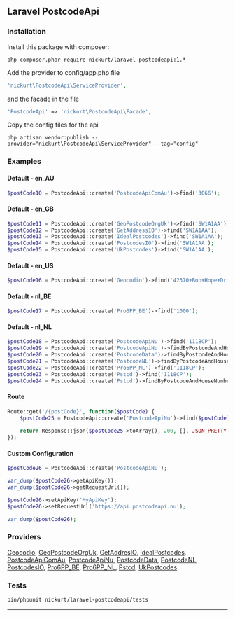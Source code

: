 ## Laravel PostcodeApi

### Installation
Install this package with composer:
```
php composer.phar require nickurt/laravel-postcodeapi:1.*
```

Add the provider to config/app.php file

```php
'nickurt\PostcodeApi\ServiceProvider',
```

and the facade in the file

```php
'PostcodeApi' => 'nickurt\PostcodeApi\Facade',
```

Copy the config files for the api

```
php artisan vendor:publish --provider="nickurt\PostcodeApi\ServiceProvider" --tag="config"
```

### Examples
#### Default - en_AU
```php
$postCode10 = PostcodeApi::create('PostcodeApiComAu')->find('3066');
```
#### Default - en_GB
```php
$postCode11 = PostcodeApi::create('GeoPostcodeOrgUk')->find('SW1A1AA');
$postCode12 = PostcodeApi::create('GetAddressIO')->find('SW1A1AA');
$postCode13 = PostcodeApi::create('IdealPostcodes')->find('SW1A1AA');
$postCode14 = PostcodeApi::create('PostcodesIO')->find('SW1A1AA');
$postCode15 = PostcodeApi::create('UkPostcodes')->find('SW1A1AA');
```
#### Default - en_US
```php
$postCode16 = PostcodeApi::create('Geocodio')->find('42370+Bob+Hope+Drive,+Rancho+Mirage+CA');
```
#### Default - nl_BE
```php
$postCode17 = PostcodeApi::create('Pro6PP_BE')->find('1000');
```
#### Default - nl_NL
```php
$postCode18 = PostcodeApi::create('PostcodeApiNu')->find('1118CP');
$postCode19 = PostcodeApi::create('PostcodeApiNu')->findByPostcodeAndHouseNumber('1118CP', '202');
$postCode20 = PostcodeApi::create('PostcodeData')->findByPostcodeAndHouseNumber('1118CP', '202');
$postCode21 = PostcodeApi::create('PostcodeNL')->findByPostcodeAndHouseNumber('1118CP', '202');
$postCode22 = PostcodeApi::create('Pro6PP_NL')->find('1118CP');
$postCode23 = PostcodeApi::create('Pstcd')->find('1118CP');
$postCode24 = PostcodeApi::create('Pstcd')->findByPostcodeAndHouseNumber('1118CP', '202');
```
#### Route
```php
Route::get('/{postCode}', function($postCode) {
    $postCode25 = PostcodeApi::create('PostcodeApiNu')->find($postCode);
    
    return Response::json($postCode25->toArray(), 200, [], JSON_PRETTY_PRINT);
});
```
#### Custom Configuration
```php
$postCode26 = PostcodeApi::create('PostcodeApiNu');

var_dump($postCode26->getApiKey());
var_dump($postCode26->getRequestUrl());

$postCode26->setApiKey('MyApiKey');
$postCode26->setRequestUrl('https://api.postcodeapi.nu');

var_dump($postCode26);
```

### Providers
[Geocodio](http://geocod.io/), [GeoPostcodeOrgUk](http://www.geopostcode.org.uk/), [GetAddresIO](https://getaddress.io/), [IdealPostcodes](https://ideal-postcodes.co.uk/), [PostcodeApiComAu](http://postcodeapi.com.au/), [PostcodeApiNu](http://www.postcodeapi.nu/), [PostcodeData](http://www.postcodedata.nl/), [PostcodeNL](http://www.postcode.nl), [PostcodesIO](https://api.postcodes.io/), [Pro6PP_BE](https://www.pro6pp.nl), [Pro6PP_NL](https://www.pro6pp.nl), [Pstcd](http://www.pstcd.nl/), [UkPostcodes](http://uk-postcodes.com/postcode/)

### Tests
```sh
bin/phpunit nickurt/laravel-postcodeapi/tests
```

- - - 